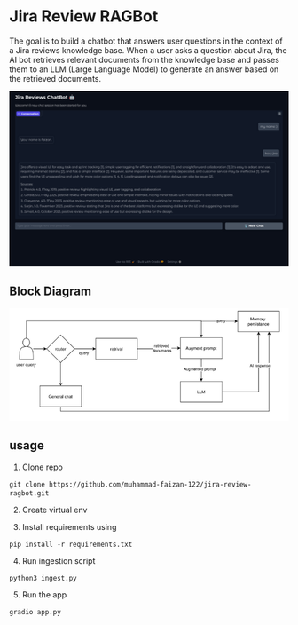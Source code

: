 # Jira Review RAGBot
The goal is to build a chatbot that answers user questions in the context of a Jira reviews knowledge base. When a user asks a question about Jira, the AI bot retrieves relevant documents from the knowledge base and passes them to an LLM (Large Language Model) to generate an answer based on the retrieved documents.

![alt text](images/demo.png)

## Block Diagram
![alt text](images/block_diagram.png)
## usage
1. Clone repo
```
git clone https://github.com/muhammad-faizan-122/jira-review-ragbot.git
```
2. Create virtual env

3. Install requirements using 
```
pip install -r requirements.txt
```
4. Run ingestion script
```
python3 ingest.py
```
5. Run the app
```
gradio app.py
```

